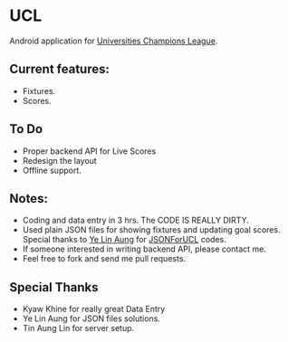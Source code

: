 UCL
===

Android application for [Universities Champions League](https://www.facebook.com/uclmyanmar).

Current features:
-----------------

 * Fixtures.
 * Scores.

To Do
-----

 * Proper backend API for Live Scores
 * Redesign the layout
 * Offline support.

Notes:
-----

 * Coding and data entry in 3 hrs. The CODE IS REALLY DIRTY.
 * Used plain JSON files for showing fixtures and updating goal scores. Special thanks to [Ye Lin Aung](https://github.com/yelinaung) for [JSONForUCL](https://github.com/sHa92/JsonForUCL) codes.
 * If someone interested in writing backend API, please contact me.
 * Feel free to fork and send me pull requests.

Special Thanks
--------------

 * Kyaw Khine for really great Data Entry
 * Ye Lin Aung for JSON files solutions.
 * Tin Aung Lin for server setup.